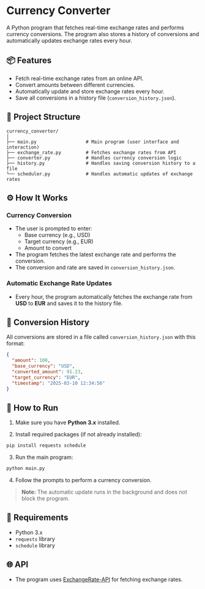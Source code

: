 # Currency Converter

A Python program that fetches real-time exchange rates and performs currency conversions. The program also stores a history of conversions and automatically updates exchange rates every hour.

## 📦 Features

- Fetch real-time exchange rates from an online API.
- Convert amounts between different currencies.
- Automatically update and store exchange rates every hour.
- Save all conversions in a history file (`conversion_history.json`).

## 📂 Project Structure

```
currency_converter/
│
├── main.py                  # Main program (user interface and interaction)
├── exchange_rate.py         # Fetches exchange rates from API
├── converter.py             # Handles currency conversion logic
├── history.py               # Handles saving conversion history to a file
└── scheduler.py             # Handles automatic updates of exchange rates
```

## ⚙️ How It Works

### Currency Conversion

- The user is prompted to enter:
  - Base currency (e.g., USD)
  - Target currency (e.g., EUR)
  - Amount to convert
- The program fetches the latest exchange rate and performs the conversion.
- The conversion and rate are saved in `conversion_history.json`.

### Automatic Exchange Rate Updates

- Every hour, the program automatically fetches the exchange rate from **USD** to **EUR** and saves it to the history file.

## 💾 Conversion History

All conversions are stored in a file called `conversion_history.json` with this format:
```json
{
  "amount": 100,
  "base_currency": "USD",
  "converted_amount": 91.23,
  "target_currency": "EUR",
  "timestamp": "2025-03-10 12:34:56"
}
```

## 🚀 How to Run

1. Make sure you have **Python 3.x** installed.

2. Install required packages (if not already installed):
```bash
pip install requests schedule
```

3. Run the main program:
```bash
python main.py
```

4. Follow the prompts to perform a currency conversion.

> **Note:** The automatic update runs in the background and does not block the program.

## 🔑 Requirements

- Python 3.x
- `requests` library
- `schedule` library

## 🌐 API

- The program uses [ExchangeRate-API](https://www.exchangerate-api.com/) for fetching exchange rates.
